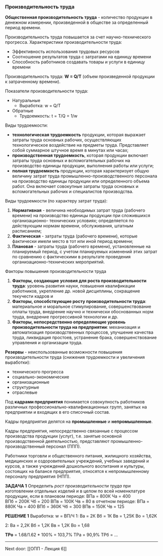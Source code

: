 ### Производительность труда

**Общественная производительность труда** - количество продукции в денежном измерении, произведенной в обществе за определенный период времени.

Производительность труда повышается за счет научно-технического прогресса. 
Характеристики производительности труда:
- Эффективность использования трудовых ресурсов
- Соотношение результатов труда с затратами на единицу времени
- Способность работников создавать товары и услуги в единицу времени

Производительность труда: **W = Q/T** (объем произведенной продукции к затраченному времени).

Показатели производительности труда:
- Натуральные 
	- Выработка: w = Q/T 
- Обратные
	- Трудоемкость: t = T/Q = 1/w

Виды трудоемкости:
- **технологическая трудоемкость** продукции, которая выражает затраты труда основных рабочих, осуществляющих технологическое воздействие на предметы труда. Представляет собой суммарное штучное время в минутах или часах;  
- **производственная трудоемкость**, которая продукции включает затраты труда основных и вспомогательных рабочих на производство единицы продукции, выполнения работы или услуги;  
- **полная трудоемкость** продукции, которая характеризует общую величину затрат труда промышленно-производственного персонала на производство единицы продукции или определенного объема работ. Она включает совокупные затраты труда основных и вспомогательных рабочих и специалистов производства.

Виды трудоемкости (по характеру затрат труда):  
1. **Нормативная** - величина необходимых затрат труда (рабочего времени) на производство единицы продукции при сложившихся организационно- технических условиях; определяется по действующим нормам времени, обслуживания, штатным расписанием;  
2. **Фактическая** - затраты труда (рабочего времени), которые фактически имели место в тот или иной период времени;  
3. **Плановая** - затраты труда (рабочего времени), установленные на планируемый период, с учетом планируемых изменений этих затрат по сравнению с фактическими в результате проведения организационно-технических мероприятий.

Факторы повышения производительности труда  
1. **Факторы, создающие условия для роста производительности труда**: уровень развития науки, повышения квалификации работников, укрепление др. новой дисциплины, сокращение текучести кадров и  
2. **Факторы, способствующие росту производительности труда**: материальное и моральное стимулирование, совершенствование оплаты труда, внедрение научно и технически обоснованных норм труда, внедрение прогрессивной технологии и др.  
3. **Факторы, непосредственно определяющие уровень производительности труда на предприятии**: механизация и автоматизация производственных процессов, улучшение качества труда, ликвидация простоев, устранение брака, совершенствование управления и организации труда.

**Резервы** - неиспользованные возможности повышения производительности труда (снижения трудоемкости и увеличения выработки):
- технического прогресса
- социально-экономические
- организационные
- структурные
- отраслевые

Под **кадрами предприятия** понимается совокупность работников различных профессионально-квалификационных групп, занятых на предприятии и входящих в его списочный состав.  

Кадры предприятия делятся на **промышленные** и **непромышленные**.

Кадры предприятия, непосредственно связанные с процессом производства продукции (услуг), т.е. занятые основной производственной деятельностью, представляют промышленно-производственный персонал (ППП).  

Работники торговли и общественного питания, жилищного хозяйства, медицинских и оздоровительных учреждений, учебных заведений и курсов, а также учреждений дошкольного воспитания и культуры, состоящих на балансе предприятия, относятся к непромышленному персоналу предприятия (НПП).

**ЗАДАЧА 1**
Определить *рост производительности труда* при изготовлении отдельных изделий и в целом по всей номенклатуре продукции, если в плановом периоде:
ВПа = 800К   Ча = 400  
ВПб = 200К   Чб = 200
ВПв = 100К   Чв = 80
в отчетном периоде:
ВПа = 880К   Ча = 400
ВПб = 360К   Чб = 300
ВПв = 150К    Чв = 125

**РЕШЕНИЕ 1**
Выработка: w = ВП/Ч 
1:   Ва = 2К
	 Вб = 1К
	 Вв = 1,25К
	 Во = 1,62K

2:   Ва = 2,2К
	 Вб = 1,2К
	 Вв = 1,2К 
	 Во = 1,68

**ТРо** = 1.68/1.62 * 100% = 103,7%
ТРа = 90,9%
ТРб = ...

---

Next door: [[ОПП - Лекция 6]]
